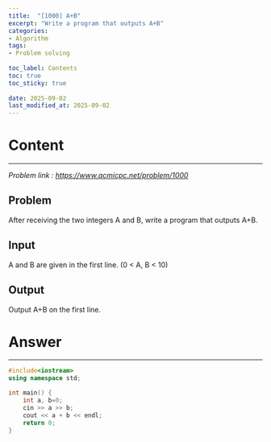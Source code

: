 ```yaml
---
title:  "[1000] A+B"
excerpt: "Write a program that outputs A+B"
categories: 
- Algorithm
tags:
- Problem solving
 
toc_label: Contents
toc: true
toc_sticky: true
 
date: 2025-09-02
last_modified_at: 2025-09-02
---
```


# Content

---

_Problem link : https://www.acmicpc.net/problem/1000_

## Problem

After receiving the two integers A and B, write a program that outputs A+B.

## Input

A and B are given in the first line. (0 < A, B < 10)

## Output

Output A+B on the first line.

# Answer

---

```cpp
#include<iostream>
using namespace std;

int main() {
	int a, b=0;
	cin >> a >> b;
	cout << a + b << endl;
	return 0;
}
```